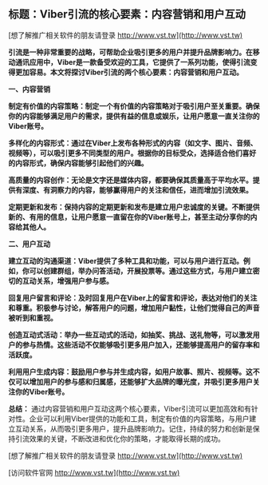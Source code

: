 ## **标题：Viber引流的核心要素：内容营销和用户互动**

[想了解推广相关软件的朋友请登录 http://www.vst.tw](http://www.vst.tw)

**引流是一种非常重要的战略，可帮助企业吸引更多的用户并提升品牌影响力。在移动通讯应用中，Viber是一款备受欢迎的工具，它提供了一系列功能，使得引流变得更加容易。本文将探讨Viber引流的两个核心要素：内容营销和用户互动。**

**一、内容营销**

**制定有价值的内容策略：制定一个有价值的内容策略对于吸引用户至关重要。确保你的内容能够满足用户的需求，提供有益的信息或娱乐，让用户愿意一直关注你的Viber账号。**

**多样化的内容形式：通过在Viber上发布各种形式的内容（如文字、图片、音频、视频等），可以吸引更多不同类型的用户。根据你的目标受众，选择适合他们喜好的内容形式，确保内容能够引起他们的兴趣。**

**高质量的内容创作：无论是文字还是媒体内容，都要确保其质量高于平均水平。提供有深度、有洞察力的内容，能够赢得用户的关注和信任，进而增加引流效果。**

**定期更新和发布：保持内容的定期更新和发布是建立用户忠诚度的关键。不断提供新的、有用的信息，让用户愿意一直留在你的Viber账号上，甚至主动分享你的内容给其他人。**

**二、用户互动**

**建立互动的沟通渠道：Viber提供了多种工具和功能，可以与用户进行互动。例如，你可以创建群组，举办问答活动，开展投票等。通过这些方式，与用户建立密切的互动关系，增强用户参与感。**

**回复用户留言和评论：及时回复用户在Viber上的留言和评论，表达对他们的关注和尊重。积极参与讨论，解答用户的问题，增加用户黏性，让他们觉得自己的声音被听到和重视。**

**创造互动式活动：举办一些互动式的活动，如抽奖、挑战、送礼物等，可以激发用户的参与热情。这些活动不仅能够吸引更多用户加入，还能够提高用户的留存率和活跃度。**

**利用用户生成内容：鼓励用户参与并生成内容，如用户故事、照片、视频等。这不仅可以增加用户的参与感和归属感，还能够扩大品牌的曝光度，并吸引更多用户关注你的Viber账号。**

**总结：**
通过内容营销和用户互动这两个核心要素，Viber引流可以更加高效和有针对性。企业可以利用Viber提供的功能和工具，制定有价值的内容策略，与用户建立互动关系，从而吸引更多用户，提升品牌影响力。记住，持续的努力和创新是保持引流效果的关键，不断改进和优化你的策略，才能取得长期的成功。

[想了解推广相关软件的朋友请登录 http://www.vst.tw](http://www.vst.tw)


[访问软件官网 http://www.vst.tw](http://www.vst.tw)
